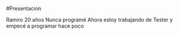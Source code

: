 #Presentacion 

Ramiro
20 años
Nunca programé 
Ahora estoy trabajando de Tester y empecé a programar hace poco
